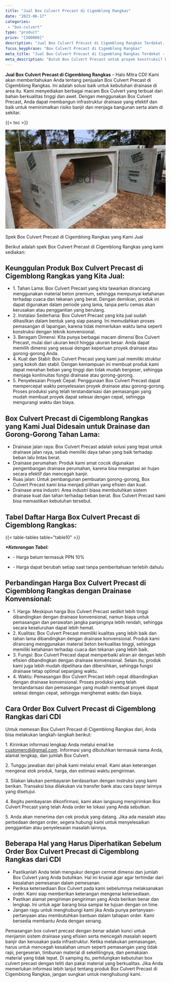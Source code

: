 ```yaml
---
title: "Jual Box Culvert Precast di Cigemblong Rangkas"
date: "2023-06-17"
categories:
 - "box-culvert"
type: "product"
price: "[500000]"
description: "Jual Box Culvert Precast di Cigemblong Rangkas Terdekat. Box Culvert Precast ini menjadi solusi utama dalam proyek pembangunan sebagai bahan infrastruktur yang kuat dan berkualitas tinggi. Segera dapatkan informasi detail."
focus_keyphrase: "Box Culvert Precast di Cigemblong Rangkas"
meta_title: "Jual Box Culvert Precast di Cigemblong Rangkas Terdekat - CDI"
meta_description: "Butuh Box Culvert Precast untuk proyek konstruksi? Layanan profesional kami siap membantu dengan kualitas premium. Klik untuk penawaran istimewa."
---
```


**Jual Box Culvert Precast di Cigemblong Rangkas** – Halo Mitra CDI! Kami akan memberitahukan Anda tentang penjualan Box Culvert Precast di Cigemblong Rangkas. Ini adalah solusi baik untuk kebutuhan drainase di area itu. Kami menyediakan berbagai macam Box Culvert yang terbuat dari bahan berkualitas tinggi dan awet. Dengan menggunakan Box Culvert Precast, Anda dapat membangun infrastruktur drainase yang efektif dan baik untuk meminimalkan risiko banjir dan menjaga bangunan serta alam di sekitar.

{{< toc >}}

![Jual Box Culvert Precast di Cigemblong Rangkas](/images/box-culvert/box-culvert-16.jpg)

Spek Box Culvert Precast di Cigemblong Rangkas yang Kami Jual

Berikut adalah spek Box Culvert Precast di Cigemblong Rangkas yang kami sediakan: 

## Keunggulan Produk Box Culvert Precast di Cigemblong Rangkas yang Kita Jual:

*   1\. Tahan Lama: Box Culvert Precast yang kita tawarkan dirancang menggunakan material beton premium, sehingga mempunyai ketahanan terhadap cuaca dan tekanan yang berat. Dengan demikian, produk ini dapat digunakan dalam periode yang lama, tanpa perlu cemas akan kerusakan atau penggantian yang berulang.
*   2\. Instalasi Sederhana: Box Culvert Precast yang kita jual sudah dihasilkan dalam bentuk yang siap pasang. Ini memudahkan proses pemasangan di lapangan, karena tidak memerlukan waktu lama seperti konstruksi dengan teknik konvensional.
*   3\. Beragam Dimensi: Kita punya berbagai macam dimensi Box Culvert Precast, mulai dari ukuran kecil hingga ukuran besar. Anda dapat memilih dimensi yang sesuai dengan keperluan proyek drainase atau gorong-gorong Anda.
*   4\. Kuat dan Stabil: Box Culvert Precast yang kami jual memiliki struktur yang kokoh dan stabil. Dengan kemampuan ini membuat produk kami dapat menahan beban yang tinggi dan tidak mudah bergeser, sehingga menjaga kontinuitas fungsi drainase atau gorong-gorong.
*   5\. Penyelesaian Proyek Cepat: Penggunaan Box Culvert Precast dapat mempercepat waktu penyelesaian proyek drainase atau gorong-gorong. Proses produksi yang telah terstandarisasi dan pemasangan yang mudah membuat proyek dapat selesai dengan cepat, sehingga mengurangi waktu dan biaya.

## Box Culvert Precast di Cigemblong Rangkas yang Kami Jual Didesain untuk Drainase dan Gorong-Gorong Tahan Lama:

*   Drainase jalan raya: Box Culvert Precast adalah solusi yang tepat untuk drainase jalan raya, sebab memiliki daya tahan yang baik terhadap beban lalu lintas berat.
*   Drainase perumahan: Produk kami amat cocok digunakan pengembangan drainase perumahan, karena bisa mengatasi air hujan secara efektif dan mencegah banjir.
*   Ruas jalan: Untuk pembangunan pembuatan gorong-gorong, Box Culvert Precast kami bisa menjadi pilihan yang efisien dan kuat.
*   Drainase area industri: Area industri biasa membutuhkan sistem drainase kuat dan tahan terhadap beban berat. Box Culvert Precast kami bisa memastikan kebutuhan tersebut.

## Tabel Daftar Harga Box Culvert Precast di Cigemblong Rangkas:

{{< table-tables table="table10" >}}

**_\*Keterangan Tabel:_**

*   \- Harga belum termasuk PPN 10%

*   \- Harga dapat berubah setiap saat tanpa pemberitahuan terlebih dahulu

## Perbandingan Harga Box Culvert Precast di Cigemblong Rangkas dengan Drainase Konvensional:

*   1\. Harga: Meskipun harga Box Culvert Precast sedikit lebih tinggi dibandingkan dengan drainase konvensional, namun biaya untuk pemasangan dan perawatan jangka panjangnya lebih rendah, sehingga secara keseluruhan dapat lebih hemat.
*   2\. Kualitas: Box Culvert Precast memiliki kualitas yang lebih baik dan tahan lama dibandingkan dengan drainase konvensional. Produk kami dirancang menggunakan material beton berkualitas tinggi, sehingga memiliki ketahanan terhadap cuaca dan tekanan yang lebih baik.
*   3\. Fungsi: Box Culvert Precast dapat memperbaiki aliran air dengan lebih efisien dibandingkan dengan drainase konvensional. Selain itu, produk kami juga lebih mudah dipelihara dan dibersihkan, sehingga fungsi drainase tetap optimal sepanjang waktu.
*   4\. Waktu: Pemasangan Box Culvert Precast lebih cepat dibandingkan dengan drainase konvensional. Proses produksi yang telah terstandarisasi dan pemasangan yang mudah membuat proyek dapat selesai dengan cepat, sehingga menghemat waktu dan biaya.

## Cara Order Box Culvert Precast di Cigemblong Rangkas dari CDI

Untuk memesan Box Culvert Precast di Cigemblong Rangkas dari, Anda bisa melakukan langkah-langkah berikut:

1\.  Kirimkan informasi lengkap Anda melalui email ke customercdi@gmail.com. Informasi yang dibutuhkan termasuk nama Anda, alamat lengkap, dan jumlah Box Culvert.

2\.  Tunggu jawaban dari pihak kami melalui email. Kami akan keterangan mengenai stok produk, harga, dan estimasi waktu pengiriman.

3\.  Silakan lakukan pembayaran berdasarkan dengan instruksi yang kami berikan. Transaksi bisa dilakukan via transfer bank atau cara bayar lainnya yang disetujui.

4\.  Begitu pembayaran dikonfirmasi, kami akan langsung mengirimkan Box Culvert Precast yang telah Anda order ke lokasi yang Anda sebutkan.

5\.  Anda akan menerima dan cek produk yang datang. Jika ada masalah atau perbedaan dengan order, segera hubungi kami untuk menyelesaikan penggantian atau penyelesaian masalah lainnya.

## Beberapa Hal yang Harus Diperhatikan Sebelum Order Box Culvert Precast di Cigemblong Rangkas dari CDI

*   Pastikanlah Anda telah mengukur dengan cermat dimensi dan jumlah Box Culvert yang Anda butuhkan. Hal ini krusial agar agar terhindar dari kesalahan pemesanan dalam pemesanan.
*   Periksa ketersediaan Box Culvert pada kami sebelumnya melaksanakan order. Kami siap memberikan keterangan mengenai ketersediaan.
*   Pastikan alamat pengiriman pengiriman yang Anda berikan benar dan lengkap. Ini untuk agar barang bisa sampai ke tujuan dengan on time.
*   Jangan ragu untuk menghubungi kami jika Anda punya pertanyaan-pertanyaan atau membutuhkan bantuan dalam tahapan order. Kami bersedia membantu Anda dengan senang.

Pemasangan box culvert precast dengan benar adalah kunci untuk menjamin sistem drainase yang efisien serta mencegah masalah seperti banjir dan kerusakan pada infrastruktur. Ketika melakukan pemasangan, harus untuk mencegah kesalahan umum seperti pemasangan yang tidak rapi, pergeseran, timbunan material di sekelilingnya, dan pemakaian material yang tidak tepat. Di samping itu, perhitungkan kebutuhan box culvert precast dengan teliti dan pakai material yang berkualitas. Jika Anda memerlukan informasi lebih lanjut tentang produk Box Culvert Precast di Cigemblong Rangkas, jangan sungkan untuk menghubungi kami.